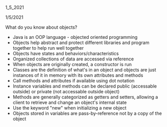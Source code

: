 1_5_2021

1/5/2021

What do you know about objects?
- Java is an OOP language - objected oriented programming
- Objects help abstract and protect different libraries and program together to help run well together
- Objects have states and behaviors/characteristics 
- Organized collections of data are accessed via reference
- When objects are originally created, a constructor is run
- Classes are the definition of what's in an object and objects are just instances of it in memory with its own attributes and methods
- Call methods and attributes if available using dot notation
- Instance variables and methods can be declared public (accessable outside) or private (not accessable outside object)
- Methods are generally categorized as getters and setters, allowing a client to retrieve and change an object's internal state
- Use the keyword "new" when initializing a new object
- Objects stored in variables are pass-by-reference not by a copy of the object